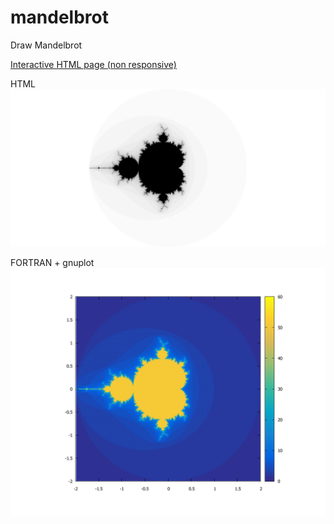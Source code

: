 # mandelbrot
Draw Mandelbrot  

[Interactive HTML page (non responsive)](https://stellacontrail.github.io/mandelbrot/HTML/Mandelbrot)

HTML  
![HTML](HTML/Mandelbrot.png)
  
FORTRAN + gnuplot
![FORTRAN + gnuplot](FORTRAN/Mandelbrot.svg)